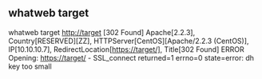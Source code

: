 whatweb target
---
whatweb target
<http://target> [302 Found] Apache[2.2.3], Country[RESERVED][ZZ], HTTPServer[CentOS][Apache/2.2.3 (CentOS)], IP[10.10.10.7], RedirectLocation[<https://target/],> Title[302 Found]
ERROR Opening: <https://target/> - SSL_connect returned=1 errno=0 state=error: dh key too small
